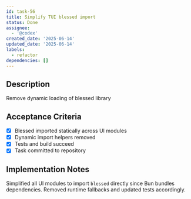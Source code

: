 ```yaml
---
id: task-56
title: Simplify TUI blessed import
status: Done
assignee:
  - '@codex'
created_date: '2025-06-14'
updated_date: '2025-06-14'
labels:
  - refactor
dependencies: []
---
```


## Description

Remove dynamic loading of blessed library

## Acceptance Criteria
- [x] Blessed imported statically across UI modules
- [x] Dynamic import helpers removed
- [x] Tests and build succeed
- [x] Task committed to repository

## Implementation Notes
Simplified all UI modules to import `blessed` directly since Bun bundles
dependencies. Removed runtime fallbacks and updated tests accordingly.
